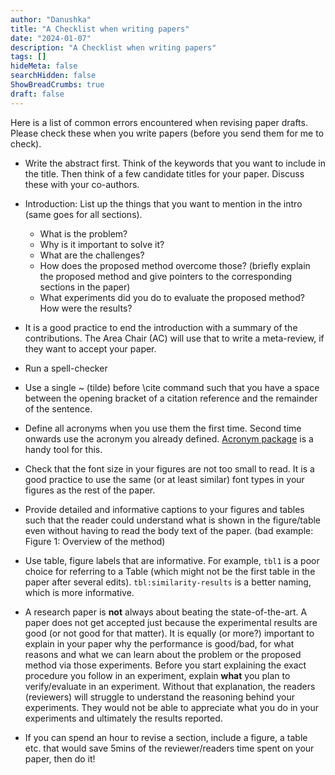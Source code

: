```yaml
---
author: "Danushka"
title: "A Checklist when writing papers"
date: "2024-01-07"
description: "A Checklist when writing papers"
tags: []
hideMeta: false
searchHidden: false
ShowBreadCrumbs: true
draft: false
---
```


Here is a list of common errors encountered when revising paper drafts. Please check these when you write papers (before you send them for me to check).

- Write the abstract first. Think of the keywords that you want to include in the title. Then think of a few candidate titles for your paper. Discuss these with your co-authors.

- Introduction: List up the things that you want to mention in the intro (same goes for all sections). 
    *   What is the problem?
    *   Why is it important to solve it?
    *   What are the challenges?
    *   How does the proposed method overcome those? (briefly explain the proposed method and give pointers to the corresponding sections in the paper)
    *   What experiments did you do to evaluate the proposed method? How were the results?

- It is a good practice to end the introduction with a summary of the contributions. The Area Chair (AC) will use that to write a meta-review, if they want to accept your paper. 

- Run a spell-checker

- Use a single ~ (tilde) before \cite command such that you have a space between the opening bracket of a citation reference and the remainder of the sentence.

- Define all acronyms when you use them the first time. Second time onwards use the acronym you already defined. [Acronym package](https://ctan.org/pkg/acronym) is a handy tool for this.

- Check that the font size in your figures are not too small to read. It is a good practice to use the same (or at least similar) font types in your figures as the rest of the paper.

- Provide detailed and informative captions to your figures and tables such that the reader could understand what is shown in the figure/table even without having to read the body text of the paper. (bad example: Figure 1: Overview of the method)

- Use table, figure labels that are informative. For example, `tbl1` is a poor choice for referring to a Table (which might not be the first table in the paper after several edits). `tbl:similarity-results` is a better naming, which is more informative.

- A research paper is **not** always about beating the state-of-the-art. A paper does not get accepted just because the experimental results are good (or not good for that matter). It is equally (or more?) important to explain in your paper why the performance is good/bad, for what reasons and what we can learn about the problem or the proposed method via those experiments. Before you start explaining the exact procedure you follow in an experiment, explain **what** you plan to verify/evaluate in an experiment. Without that explanation, the readers (reviewers) will struggle to understand the reasoning behind your experiments. They would not be able to appreciate what you do in your experiments and ultimately the results reported.

- If you can spend an hour to revise a section, include a figure, a table etc. that would save 5mins of the reviewer/readers time spent on your paper, then do it!



